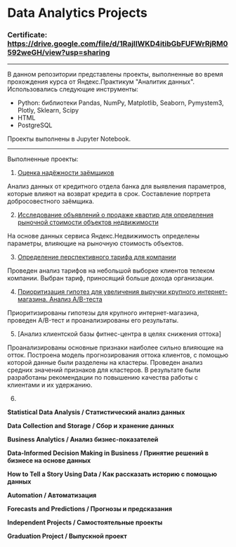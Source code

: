 # Data Analytics Projects

### Certificate: https://drive.google.com/file/d/1RajIIWKD4itibGbFUFWrRjRM0592weGH/view?usp=sharing

---

В данном репозитории представлены проекты, выполненные во время прохождения курса от Яндекс.Практикум "Аналитик данных". 
Использовались следующие инструменты:

*  Python: библиотеки Pandas, NumPy, Matplotlib, Seaborn, Pymystem3, Plotly, Sklearn, Scipy
*  HTML
*  PostgreSQL

Проекты выполнены в Jupyter Notebook.

---
Выполненные проекты:

1. [Оценка надёжности заёмщиков](https://github.com/KseniaArkhipova-l/YandexPraktikum_projects/tree/main/Borrower%20Reliability%20Research)

Анализ данных от кредитного отдела банка для выявления параметров, которые влияют на возврат кредита в срок. Cоставление портрета добросовестного заёмщика.

2. [Исследование объявлений о продаже квартир для определения рыночной стоимости объектов недвижимости](https://github.com/KseniaArkhipova-l/YandexPraktikum_projects/tree/main/Analysis%20of%20the%20Real%20Estate%20Market%20for%20Sale)

На основе данных сервиса Яндекс.Недвижимость определены параметры, влияющие на рыночную стоимость объектов.

3. [Определение перспективного тарифа для компании](https://github.com/KseniaArkhipova-l/YandexPraktikum_projects/tree/main/Choosing%20the%20Favorable%20%20Tariff%20for%20company)

Проведен анализ тарифов на небольшой выборке клиентов телеком компании. Выбран тариф, приносящий больше дохода организации. 

4. [Приоритизация гипотез для увеличения выручки крупного интернет-магазина. Анализ А/B-теста](https://github.com/KseniaArkhipova-l/YandexPraktikum_projects/tree/main/A%20B%20test)

Приоритизированы гипотезы для крупного интернет-магазина, проведен A/B-тест и проанализированы его результаты.

5. [Анализ клиентской базы фитнес-центра в целях снижения оттока]

Проанализированы основные признаки наиболее сильно влияющие на отток. Построена модель прогнозирования оттока клиентов, с помощью которой данные были разделены на кластеры.  Проведен анализ средних значений признаков для кластеров. В результате были разработаны рекомендации по повышению качества работы с клиентами и их удержанию.

6.

**Statistical Data Analysis / Статистический анализ данных**

**Data Collection and Storage / Сбор и хранение данных**

**Business Analytics / Анализ бизнес-показателей**

**Data-Informed Decision Making in Business / Принятие решений в бизнесе на основе данных**

**How to Tell a Story Using Data / Как рассказать историю с помощью данных**

**Automation / Автоматизация**

**Forecasts and Predictions / Прогнозы и предсказания**

**Independent Projects / Самостоятельные проекты**

**Graduation Project / Выпускной проект**


